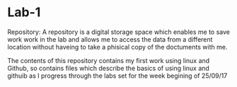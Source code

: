 # Lab-1
Repository: 
A repository is a digital storage space which enables me to save work work in the lab and allows me to access the data from a different location without haveing to take a phisical copy of the doctuments with me. 

The contents of this repository contains my first work using linux and Github, so contains files which describe the basics of using linux and githuib as I progress through the labs set for the week begining of 25/09/17
